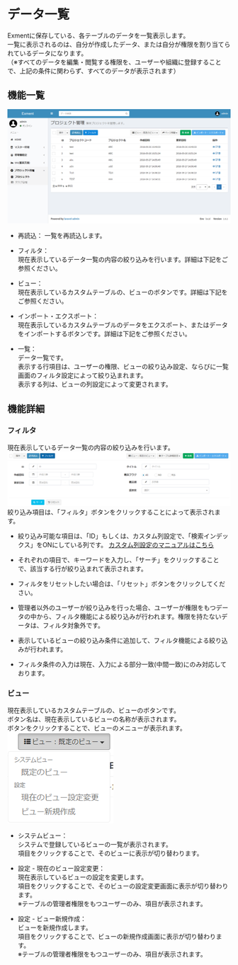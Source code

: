 # データ一覧
Exmentに保存している、各テーブルのデータを一覧表示します。  
一覧に表示されるのは、自分が作成したデータ、または自分が権限を割り当てられているデータになります。  
（※すべてのデータを編集・閲覧する権限を、ユーザーや組織に登録することで、上記の条件に関わらず、すべてのデータが表示されます）  

## 機能一覧
![データ画面](img/data/data_grid1.png)  

- 再読込：
一覧を再読込します。

- フィルタ：  
現在表示しているデータ一覧の内容の絞り込みを行います。詳細は下記をご参照ください。

- ビュー：  
現在表示しているカスタムテーブルの、ビューのボタンです。詳細は下記をご参照ください。  

- インポート・エクスポート：  
現在表示しているカスタムテーブルのデータをエクスポート、またはデータをインポートするボタンです。詳細は下記をご参照ください。

- 一覧：  
データ一覧です。  
表示する行項目は、ユーザーの権限、ビューの絞り込み設定、ならびに一覧画面のフィルタ設定によって絞り込まれます。  
表示する列は、ビューの列設定によって変更されます。


## 機能詳細  

### フィルタ
現在表示しているデータ一覧の内容の絞り込みを行います。  
![データ画面](img/data/data_grid_filter1.png)  
絞り込み項目は、「フィルタ」ボタンをクリックすることによって表示されます。  

- 絞り込み可能な項目は、「ID」もしくは、カスタム列設定で、「検索インデックス」をONにしている列です。
[カスタム列設定のマニュアルはこちら](/ja/column.md)

- それぞれの項目で、キーワードを入力し、「サーチ」をクリックすることで、該当する行が絞り込まれて表示されます。  

- フィルタをリセットしたい場合は、「リセット」ボタンをクリックしてください。

- 管理者以外のユーザーが絞り込みを行った場合、ユーザーが権限をもつデータの中から、フィルタ機能による絞り込みが行われます。権限を持たないデータは、フィルタ対象外です。  

- 表示しているビューの絞り込み条件に追加して、フィルタ機能による絞り込みが行われます。

- フィルタ条件の入力は現在、入力による部分一致(中間一致)にのみ対応しております。


### ビュー
現在表示しているカスタムテーブルの、ビューのボタンです。  
ボタン名は、現在表示しているビューの名称が表示されます。  
ボタンをクリックすることで、ビューのメニューが表示れます。
![データ画面](img/data/data_grid_view1.png)  

- システムビュー：  
システムで登録しているビューの一覧が表示されます。  
項目をクリックすることで、そのビューに表示が切り替わります。

- 設定 - 現在のビュー設定変更：  
現在表示しているビューの設定を変更します。  
項目をクリックすることで、そのビューの設定変更画面に表示が切り替わります。  
※テーブルの管理者権限をもつユーザーのみ、項目が表示されます。  

- 設定 - ビュー新規作成：  
ビューを新規作成します。  
項目をクリックすることで、ビューの新規作成画面に表示が切り替わります。  
※テーブルの管理者権限をもつユーザーのみ、項目が表示されます。  
